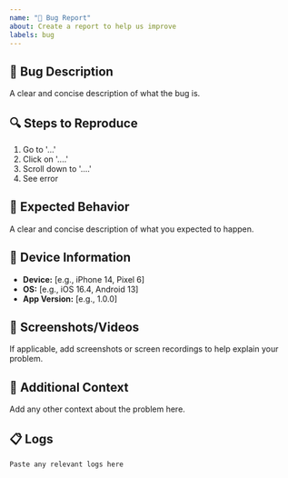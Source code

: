 ```yaml
---
name: "🐛 Bug Report"
about: Create a report to help us improve
labels: bug
---
```


## 🐛 Bug Description

A clear and concise description of what the bug is.

## 🔍 Steps to Reproduce

1. Go to '...'
2. Click on '....'
3. Scroll down to '....'
4. See error

## 🎯 Expected Behavior

A clear and concise description of what you expected to happen.

## 📱 Device Information

- **Device:** [e.g., iPhone 14, Pixel 6]
- **OS:** [e.g., iOS 16.4, Android 13]
- **App Version:** [e.g., 1.0.0]

## 📸 Screenshots/Videos

If applicable, add screenshots or screen recordings to help explain your problem.

## 📝 Additional Context

Add any other context about the problem here.

## 📋 Logs

```
Paste any relevant logs here
```
